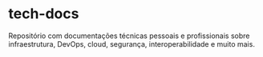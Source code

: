 # tech-docs
Repositório com documentações técnicas pessoais e profissionais sobre infraestrutura, DevOps, cloud, segurança, interoperabilidade e muito mais.
